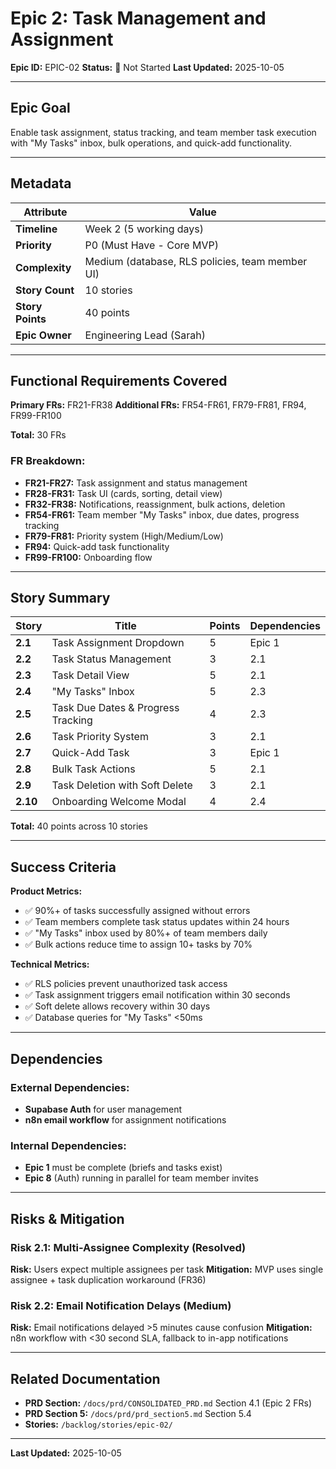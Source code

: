 # Epic 2: Task Management and Assignment

**Epic ID:** EPIC-02
**Status:** 🔴 Not Started
**Last Updated:** 2025-10-05

---

## Epic Goal

Enable task assignment, status tracking, and team member task execution with "My Tasks" inbox, bulk operations, and quick-add functionality.

---

## Metadata

| Attribute | Value |
|-----------|-------|
| **Timeline** | Week 2 (5 working days) |
| **Priority** | P0 (Must Have - Core MVP) |
| **Complexity** | Medium (database, RLS policies, team member UI) |
| **Story Count** | 10 stories |
| **Story Points** | 40 points |
| **Epic Owner** | Engineering Lead (Sarah) |

---

## Functional Requirements Covered

**Primary FRs:** FR21-FR38
**Additional FRs:** FR54-FR61, FR79-FR81, FR94, FR99-FR100

**Total:** 30 FRs

### FR Breakdown:
- **FR21-FR27:** Task assignment and status management
- **FR28-FR31:** Task UI (cards, sorting, detail view)
- **FR32-FR38:** Notifications, reassignment, bulk actions, deletion
- **FR54-FR61:** Team member "My Tasks" inbox, due dates, progress tracking
- **FR79-FR81:** Priority system (High/Medium/Low)
- **FR94:** Quick-add task functionality
- **FR99-FR100:** Onboarding flow

---

## Story Summary

| Story | Title | Points | Dependencies |
|-------|-------|--------|--------------|
| **2.1** | Task Assignment Dropdown | 5 | Epic 1 |
| **2.2** | Task Status Management | 3 | 2.1 |
| **2.3** | Task Detail View | 5 | 2.1 |
| **2.4** | "My Tasks" Inbox | 5 | 2.3 |
| **2.5** | Task Due Dates & Progress Tracking | 4 | 2.3 |
| **2.6** | Task Priority System | 3 | 2.1 |
| **2.7** | Quick-Add Task | 3 | Epic 1 |
| **2.8** | Bulk Task Actions | 5 | 2.1 |
| **2.9** | Task Deletion with Soft Delete | 3 | 2.1 |
| **2.10** | Onboarding Welcome Modal | 4 | 2.4 |

**Total:** 40 points across 10 stories

---

## Success Criteria

**Product Metrics:**
- ✅ 90%+ of tasks successfully assigned without errors
- ✅ Team members complete task status updates within 24 hours
- ✅ "My Tasks" inbox used by 80%+ of team members daily
- ✅ Bulk actions reduce time to assign 10+ tasks by 70%

**Technical Metrics:**
- ✅ RLS policies prevent unauthorized task access
- ✅ Task assignment triggers email notification within 30 seconds
- ✅ Soft delete allows recovery within 30 days
- ✅ Database queries for "My Tasks" <50ms

---

## Dependencies

### External Dependencies:
- **Supabase Auth** for user management
- **n8n email workflow** for assignment notifications

### Internal Dependencies:
- **Epic 1** must be complete (briefs and tasks exist)
- **Epic 8** (Auth) running in parallel for team member invites

---

## Risks & Mitigation

### Risk 2.1: Multi-Assignee Complexity (Resolved)
**Risk:** Users expect multiple assignees per task
**Mitigation:** MVP uses single assignee + task duplication workaround (FR36)

### Risk 2.2: Email Notification Delays (Medium)
**Risk:** Email notifications delayed >5 minutes cause confusion
**Mitigation:** n8n workflow with <30 second SLA, fallback to in-app notifications

---

## Related Documentation

- **PRD Section:** `/docs/prd/CONSOLIDATED_PRD.md` Section 4.1 (Epic 2 FRs)
- **PRD Section 5:** `/docs/prd/prd_section5.md` Section 5.4
- **Stories:** `/backlog/stories/epic-02/`

---

**Last Updated:** 2025-10-05
